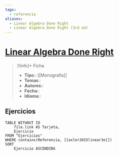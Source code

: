 ```yaml
---
tags:
  - referencia
aliases:
  - Linear Algebra Done Right
  - Linear Algebra Done Right (3rd ed)
---
```

# [Linear Algebra Done Right]()

>[!info]+ Ficha
>- **Tipo**:: [[Monografía]]
>- **Temas**::
>- **Autores**::
>- **Fecha**::
>- **Idioma**::

## Ejercicios
```dataview
TABLE WITHOUT ID
    file.link AS Tarjeta,
    Ejercicio
FROM "Ejercicios"
WHERE contains(Referencia, [[axler2015linear3e]])
SORT
    Ejercicio ASCENDING
```

